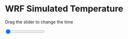 <h1>WRF Simulated Temperature</h1>
<p>Drag the slider to change the time</p>

<div class="slidecontainer">
<input oninput='setImage(this)' class="slider" type="range" min="0" max="15" value="0" step="1" />
<img id='img'/>
</div>

<script>
var img = document.getElementById('img');
var img_array = ['/assets/images/wrf/t_wrfout_d01_2020-04-18_12:00:00.png',
'/assets/images/wrf/t_wrfout_d01_2020-04-18_13:00:00.png',
'/assets/images/wrf/t_wrfout_d01_2020-04-18_14:00:00.png',
'/assets/images/wrf/t_wrfout_d01_2020-04-18_15:00:00.png',
'/assets/images/wrf/t_wrfout_d01_2020-04-18_16:00:00.png',
'/assets/images/wrf/t_wrfout_d01_2020-04-18_17:00:00.png',
'/assets/images/wrf/t_wrfout_d01_2020-04-18_18:00:00.png',
'/assets/images/wrf/t_wrfout_d01_2020-04-18_19:00:00.png',
'/assets/images/wrf/t_wrfout_d01_2020-04-18_20:00:00.png',
'/assets/images/wrf/t_wrfout_d01_2020-04-18_21:00:00.png',
'/assets/images/wrf/t_wrfout_d01_2020-04-18_22:00:00.png',
'/assets/images/wrf/t_wrfout_d01_2020-04-18_23:00:00.png',
'/assets/images/wrf/t_wrfout_d01_2020-04-19_00:00:00.png',
'/assets/images/wrf/t_wrfout_d01_2020-04-19_01:00:00.png',
'/assets/images/wrf/t_wrfout_d01_2020-04-19_02:00:00.png',];
function setImage(obj)
{
        var value = obj.value;
        img.src = img_array[value];

}
</script>
